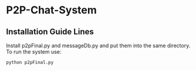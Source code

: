 # P2P-Chat-System

## Installation Guide Lines

Install p2pFinal.py and messageDb.py and put them into the same directory. To run the system use:

```
python p2pFinal.py
```
